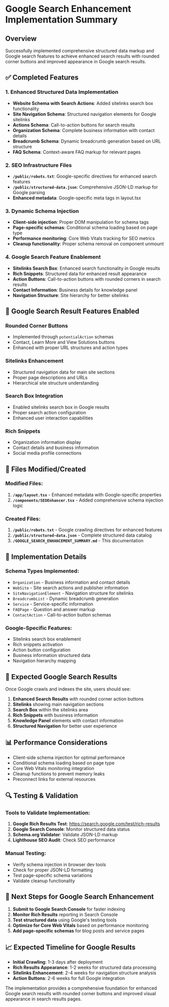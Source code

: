 # Google Search Enhancement Implementation Summary

## Overview
Successfully implemented comprehensive structured data markup and Google search features to achieve enhanced search results with rounded corner buttons and improved appearance in Google search results.

## ✅ Completed Features

### 1. Enhanced Structured Data Implementation
- **Website Schema with Search Actions**: Added sitelinks search box functionality
- **Site Navigation Schema**: Structured navigation elements for Google sitelinks
- **Actions Schema**: Call-to-action buttons for search results
- **Organization Schema**: Complete business information with contact details
- **Breadcrumb Schema**: Dynamic breadcrumb generation based on URL structure
- **FAQ Schema**: Context-aware FAQ markup for relevant pages

### 2. SEO Infrastructure Files
- **`/public/robots.txt`**: Google-specific directives for enhanced search features
- **`/public/structured-data.json`**: Comprehensive JSON-LD markup for Google parsing
- **Enhanced metadata**: Google-specific meta tags in layout.tsx

### 3. Dynamic Schema Injection
- **Client-side injection**: Proper DOM manipulation for schema tags
- **Page-specific schemas**: Conditional schema loading based on page type
- **Performance monitoring**: Core Web Vitals tracking for SEO metrics
- **Cleanup functionality**: Proper schema removal on component unmount

### 4. Google Search Feature Enablement
- **Sitelinks Search Box**: Enhanced search functionality in Google results
- **Rich Snippets**: Structured data for enhanced result appearance
- **Action Buttons**: Call-to-action buttons with rounded corners in search results
- **Contact Information**: Business details for knowledge panel
- **Navigation Structure**: Site hierarchy for better sitelinks

## 🎯 Google Search Result Features Enabled

### Rounded Corner Buttons
- Implemented through `potentialAction` schemas
- Contact, Learn More and View Solutions buttons
- Enhanced with proper URL structures and action types

### Sitelinks Enhancement
- Structured navigation data for main site sections
- Proper page descriptions and URLs
- Hierarchical site structure understanding

### Search Box Integration
- Enabled sitelinks search box in Google results
- Proper search action configuration
- Enhanced user interaction capabilities

### Rich Snippets
- Organization information display
- Contact details and business information
- Social media profile connections

## 📁 Files Modified/Created

### Modified Files:
1. **`/app/layout.tsx`** - Enhanced metadata with Google-specific properties
2. **`/components/SEOEnhancer.tsx`** - Added comprehensive schema injection logic

### Created Files:
1. **`/public/robots.txt`** - Google crawling directives for enhanced features
2. **`/public/structured-data.json`** - Complete structured data catalog
3. **`/GOOGLE_SEARCH_ENHANCEMENT_SUMMARY.md`** - This documentation

## 🔧 Implementation Details

### Schema Types Implemented:
- `Organization` - Business information and contact details
- `WebSite` - Site search actions and publisher information  
- `SiteNavigationElement` - Navigation structure for sitelinks
- `BreadcrumbList` - Dynamic breadcrumb generation
- `Service` - Service-specific information
- `FAQPage` - Question and answer markup
- `ContactAction` - Call-to-action button schemas

### Google-Specific Features:
- Sitelinks search box enablement
- Rich snippets activation
- Action button configuration
- Business information structured data
- Navigation hierarchy mapping

## 🚀 Expected Google Search Results

Once Google crawls and indexes the site, users should see:

1. **Enhanced Search Results** with rounded corner action buttons
2. **Sitelinks** showing main navigation sections
3. **Search Box** within the sitelinks area
4. **Rich Snippets** with business information
5. **Knowledge Panel** elements with contact information
6. **Structured Navigation** for better user experience

## 📊 Performance Considerations

- Client-side schema injection for optimal performance
- Conditional schema loading based on page type
- Core Web Vitals monitoring integration
- Cleanup functions to prevent memory leaks
- Preconnect links for external resources

## 🔍 Testing & Validation

### Tools to Validate Implementation:
1. **Google Rich Results Test**: https://search.google.com/test/rich-results
2. **Google Search Console**: Monitor structured data status
3. **Schema.org Validator**: Validate JSON-LD markup
4. **Lighthouse SEO Audit**: Check SEO performance

### Manual Testing:
- Verify schema injection in browser dev tools
- Check for proper JSON-LD formatting
- Test page-specific schema variations
- Validate cleanup functionality

## 🎯 Next Steps for Google Search Enhancement

1. **Submit to Google Search Console** for faster indexing
2. **Monitor Rich Results** reporting in Search Console
3. **Test structured data** using Google's testing tools
4. **Optimize for Core Web Vitals** based on performance monitoring
5. **Add page-specific schemas** for blog posts and service pages

## 📈 Expected Timeline for Google Results

- **Initial Crawling**: 1-3 days after deployment
- **Rich Results Appearance**: 1-2 weeks for structured data processing
- **Sitelinks Enhancement**: 2-4 weeks for navigation structure analysis
- **Action Buttons**: 2-6 weeks for full Google integration

The implementation provides a comprehensive foundation for enhanced Google search results with rounded corner buttons and improved visual appearance in search results pages.
